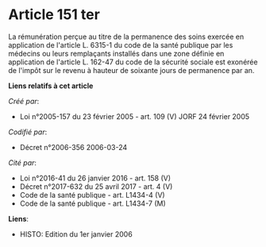 # Article 151 ter

La rémunération perçue au titre de la permanence des soins exercée en application de l'article L. 6315-1 du code de la santé
publique par les médecins ou leurs remplaçants installés dans une zone définie en application de l'article L. 162-47 du code
de la sécurité sociale est exonérée de l'impôt sur le revenu à hauteur de soixante jours de permanence par an.

**Liens relatifs à cet article**

_Créé par_:

  - Loi n°2005-157 du 23 février 2005 - art. 109 (V) JORF 24 février 2005

_Codifié par_:

  - Décret n°2006-356 2006-03-24

_Cité par_:

  - Loi n°2016-41 du 26 janvier 2016 - art. 158 (V)
  - Décret n°2017-632 du 25 avril 2017 - art. 4 (V)
  - Code de la santé publique - art. L1434-4 (V)
  - Code de la santé publique - art. L1434-7 (M)

**Liens**:

  - HISTO: Edition du 1er janvier 2006
